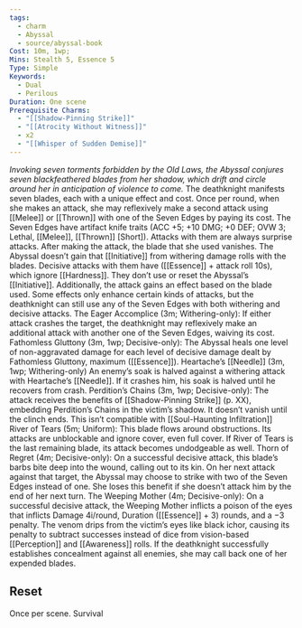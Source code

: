 ```yaml
---
tags:
  - charm
  - Abyssal
  - source/abyssal-book
Cost: 10m, 1wp;
Mins: Stealth 5, Essence 5
Type: Simple
Keywords:
  - Dual
  - Perilous
Duration: One scene
Prerequisite Charms:
  - "[[Shadow-Pinning Strike]]"
  - "[[Atrocity Without Witness]]"
  - x2
  - "[[Whisper of Sudden Demise]]"
---
```

*Invoking seven torments forbidden by the Old Laws, the Abyssal conjures seven blackfeathered blades from her shadow, which drift and circle around her in anticipation of violence to come.*
The deathknight manifests seven blades, each with a unique effect and cost. Once per round, when she makes an attack, she may reflexively make a second attack using [[Melee]] or [[Thrown]] with one of the Seven Edges by paying its cost. The Seven Edges have artifact knife traits (ACC +5; +10 DMG; +0 DEF; OVW 3; Lethal, [[Melee]], [[Thrown]] [Short]). Attacks with them are always surprise attacks. After making the attack, the blade that she used vanishes.
The Abyssal doesn’t gain that [[Initiative]] from withering damage rolls with the blades. Decisive attacks with them have ([[Essence]] + attack roll 10s), which ignore [[Hardness]]. They don’t use or reset the Abyssal’s [[Initiative]].
Additionally, the attack gains an effect based on the blade used. Some effects only enhance certain kinds of attacks, but the deathknight can still use any of the Seven Edges with both withering and decisive attacks.
The Eager Accomplice (3m; Withering-only): If either attack crashes the target, the deathknight may reflexively make an additional attack with another one of the Seven Edges, waiving its cost.
Fathomless Gluttony (3m, 1wp; Decisive-only): The Abyssal heals one level of non-aggravated damage for each level of decisive damage dealt by Fathomless Gluttony, maximum ([[Essence]]).
Heartache’s [[Needle]] (3m, 1wp; Withering-only) An enemy’s soak is halved against a withering attack with Heartache’s [[Needle]]. If it crashes him, his soak is halved until he recovers from crash.
Perdition’s Chains (3m, 1wp; Decisive-only): The attack receives the benefits of [[Shadow-Pinning Strike]] (p. XX), embedding Perdition’s Chains in the victim’s shadow. It doesn’t vanish until the clinch ends.
This isn’t compatible with [[Soul-Haunting Infiltration]] River of Tears (5m; Uniform): This blade flows around obstructions. Its attacks are unblockable and ignore cover, even full cover. If River of Tears is the last remaining blade, its attack becomes undodgeable as well.
Thorn of Regret (4m; Decisive-only): On a successful decisive attack, this blade’s barbs bite deep into the wound, calling out to its kin. On her next attack against that target, the Abyssal may choose to strike with two of the Seven Edges instead of one. She loses this benefit if she doesn’t attack him by the end of her next turn.
The Weeping Mother (4m; Decisive-only): On a successful decisive attack, the Weeping Mother inflicts a poison of the eyes that inflicts Damage 4i/round, Duration ([[Essence]] + 3) rounds, and a −3 penalty. The venom drips from the victim’s eyes like black ichor, causing its penalty to subtract successes instead of dice from vision-based [[Perception]] and [[Awareness]] rolls.
If the deathknight successfully establishes concealment against all enemies, she may call back one of her expended blades.
## Reset 
Once per scene.
Survival